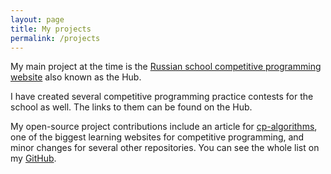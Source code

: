 ```yaml
---
layout: page
title: My projects
permalink: /projects
---
```


My main project at the time is the [Russian school competitive programming website](https://gym1505.github.io/hub) also known as the Hub.

I have created several competitive programming practice contests for the school as well. The links to them can be found on the Hub.

My open-source project contributions include an article for [cp-algorithms](https://cp-algorightms.com), one of the biggest learning websites for competitive programming, and minor changes for several other repositories. You can see the whole list on my [GitHub](https://github.com/maleksware).